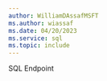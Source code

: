 ```yaml
---
author: WilliamDAssafMSFT
ms.author: wiassaf
ms.date: 04/20/2023
ms.service: sql
ms.topic: include
---
```

SQL Endpoint